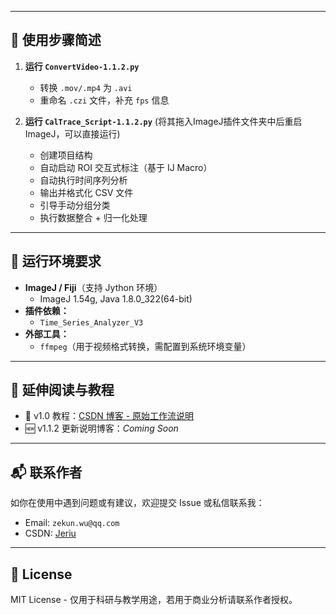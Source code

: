 
---

## 🧭 使用步骤简述

1. **运行 `ConvertVideo-1.1.2.py`**  
   - 转换 `.mov/.mp4` 为 `.avi`  
   - 重命名 `.czi` 文件，补充 `fps` 信息

2. **运行 `CalTrace_Script-1.1.2.py`**  (将其拖入ImageJ插件文件夹中后重启ImageJ，可以直接运行)
   - 创建项目结构  
   - 自动启动 ROI 交互式标注（基于 IJ Macro）  
   - 自动执行时间序列分析  
   - 输出并格式化 CSV 文件  
   - 引导手动分组分类  
   - 执行数据整合 + 归一化处理

---

## 🔧 运行环境要求

- **ImageJ / Fiji**（支持 Jython 环境）
  - ImageJ 1.54g, Java 1.8.0_322(64-bit)
- **插件依赖：**
  - `Time_Series_Analyzer_V3`
- **外部工具：**
  - `ffmpeg`（用于视频格式转换，需配置到系统环境变量）

---

## 📖 延伸阅读与教程

- 📝 v1.0 教程：[CSDN 博客 - 原始工作流说明](https://blog.csdn.net/Jeriu/article/details/144804954)
- 🆕 v1.1.2 更新说明博客：*Coming Soon*

---

## 📬 联系作者

如你在使用中遇到问题或有建议，欢迎提交 Issue 或私信联系我：

- Email: `zekun.wu@qq.com`  
- CSDN: [Jeriu](https://blog.csdn.net/Jeriu)

---

## 📄 License

MIT License - 仅用于科研与教学用途，若用于商业分析请联系作者授权。
